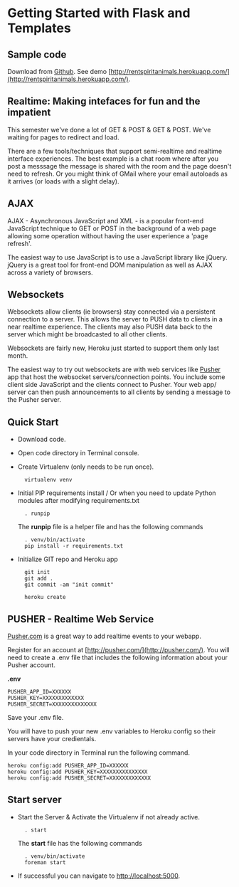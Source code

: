 # Getting Started with Flask and Templates

## Sample code

Download from [Github](https://github.com/johnschimmel/ITP-DWD-Week4-Templates).
See demo [http://rentspiritanimals.herokuapp.com/](http://rentspiritanimals.herokuapp.com/).

## Realtime: Making intefaces for fun and the impatient

This semester we've done a lot of GET & POST & GET & POST. We've waiting for pages to redirect and load. 

There are a few tools/techniques that support semi-realtime and realtime interface experiences. The best example is a chat room where after you post a messsage the message is shared with the room and the page doesn't need to refresh. Or you might think of GMail where your email autoloads as it arrives (or loads with a slight delay).

## AJAX

AJAX - Asynchronous JavaScript and XML - is a popular front-end JavaScript technique to GET or POST in the background of a web page allowing some operation without having the user experience a 'page refresh'.

The easiest way to use JavaScript is to use a JavaScript library like jQuery. jQuery is a great tool for front-end DOM manipulation as well as AJAX across a variety of browsers.

## Websockets

Websockets allow clients (ie browsers) stay connected via a persistent connection to a server. This allows the server to PUSH data to clients in a near realtime experience. The clients may also PUSH data back to the server which might be broadcasted to all other clients. 

Websockets are fairly new, Heroku just started to support them only last month. 

The easiest way to try out websockets are with web services like [Pusher](http://pusher.com/) app that host the websocket servers/connection points. You include some client side JavaScript and the clients connect to Pusher. Your web app/ server can then push announcements to all clients by sending a message to the Pusher server.



## Quick Start

* Download code.
* Open code directory in Terminal console.
* Create Virtualenv (only needs to be run once).

		virtualenv venv

* Initial PIP requirements install / Or when you need to update Python modules after modifying requirements.txt

		. runpip

	The **runpip** file is a helper file and has the following commands

		. venv/bin/activate
		pip install -r requirements.txt


* Initialize GIT repo and Heroku app

		git init
		git add .
		git commit -am "init commit"

		heroku create

## PUSHER - Realtime Web Service

[Pusher.com](http://www.pusher.com) is a great way to add realtime events to your webapp.

Register for an account at [http://pusher.com/](http://pusher.com/). You will need to create a .env file that includes the following information about your Pusher account.

**.env**

	PUSHER_APP_ID=XXXXXX
	PUSHER_KEY=XXXXXXXXXXXXX
	PUSHER_SECRET=XXXXXXXXXXXXXX

Save your .env file.

You will have to push your new .env variables to Heroku config so their servers have your credientals.

In your code directory in Terminal run the following command.

	heroku config:add PUSHER_APP_ID=XXXXXX
	heroku config:add PUSHER_KEY=XXXXXXXXXXXXXXX
	heroku config:add PUSHER_SECRET=XXXXXXXXXXXXX


## Start server

* Start the Server & Activate the Virtualenv if not already active.

		. start

	The **start** file has the following commands

		. venv/bin/activate
		foreman start

* If successful you can navigate to <a href='http://localhost:5000'>http://localhost:5000</a>.
